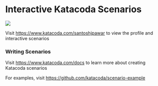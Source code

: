 # Interactive Katacoda Scenarios

[![](http://shields.katacoda.com/katacoda/santoshjpawar/count.svg)](https://www.katacoda.com/santoshjpawar "Get your profile on Katacoda.com")

Visit https://www.katacoda.com/santoshjpawar to view the profile and interactive scenarios

### Writing Scenarios
Visit https://www.katacoda.com/docs to learn more about creating Katacoda scenarios

For examples, visit https://github.com/katacoda/scenario-example
